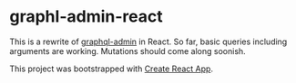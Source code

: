 # graphl-admin-react

This is a rewrite of [graphql-admin](https://github.com/gaslight/graphql-admin) in React. So far, basic queries including arguments
are working. Mutations should come along soonish.

This project was bootstrapped with [Create React App](https://github.com/facebookincubator/create-react-app).

